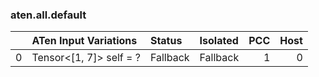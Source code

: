 ### aten.all.default
|    | ATen Input Variations   | Status   | Isolated   |   PCC |   Host |
|---:|:------------------------|:---------|:-----------|------:|-------:|
|  0 | Tensor<[1, 7]> self = ? | Fallback | Fallback   |     1 |      0 |

